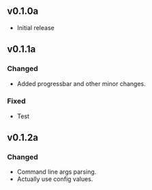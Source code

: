 ## v0.1.0a
  - Initial release
## v0.1.1a
### Changed
  - Added progressbar and other minor changes.
### Fixed
  - Test
## v0.1.2a
### Changed
  - Command line args parsing.
  - Actually use config values.
  